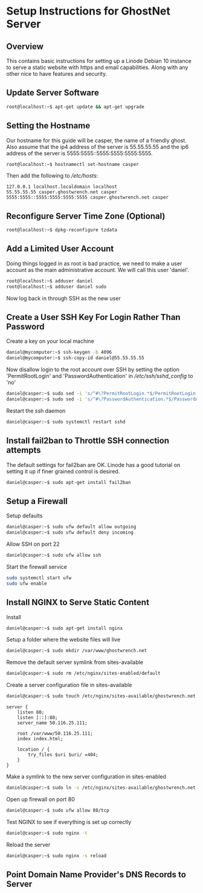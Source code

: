 Setup Instructions for GhostNet Server
================================================================================

Overview
--------------------------------------------------------------------------------
This contains basic instructions for setting up a Linode Debian 10 instance
to serve a static website with https and email capabilities. Along with any 
other nice to have features and security.

Update Server Software
--------------------------------------------------------------------------------
```bash
root@localhost:~$ apt-get update && apt-get upgrade
```

Setting the Hostname
--------------------------------------------------------------------------------
Our hostname for this guide will be casper, the name of a friendly ghost. Also 
assume that the ip4 address of the server is 55.55.55.55 and the ip6 address of
the server is 5555:5555::5555:5555:5555:5555.
```bash
root@localhost:~$ hostnamectl set-hostname casper
```

Then add the following to */etc/hosts*:
```
127.0.0.1 localhost.localdomain localhost
55.55.55.55 casper.ghostwrench.net casper
5555:5555::5555:5555:5555:5555 casper.ghostwrench.net casper
```

Reconfigure Server Time Zone (Optional)
--------------------------------------------------------------------------------
```bash
root@localhost:~$ dpkg-reconfigure tzdata
```

Add a Limited User Account
--------------------------------------------------------------------------------
Doing things logged in as root is bad practice, we need to make a user account
as the main administrative account. We will call this user 'daniel'.

```bash
root@localhost:~$ adduser daniel
root@localhost:~$ adduser daniel sudo
```
Now log back in through SSH as the new user

Create a User SSH Key For Login Rather Than Password
--------------------------------------------------------------------------------
Create a key on your local machine
```bash
daniel@mycomputer:~$ ssh-keygen -b 4096
daniel@mycomputer:~$ ssh-copy-id daniel@55.55.55.55
```
Now disallow login to the root account over SSH by setting the option 
'PermitRootLogin' and 'PasswordAuthentication' in 
*/etc/ssh/sshd_config* to 'no'
```bash
daniel@casper:~$ sudo sed -i 's/^#\?PermitRootLogin.*$/PermitRootLogin no/' /etc/ssh/sshd_config
daniel@casper:~$ sudo sed -i 's/^#\?PasswordAuthentication.*$/PasswordAuthentication no/' /etc/ssh/sshd_config
```

Restart the ssh daemon
```bash
daniel@casper:~$ sudo systemctl restart sshd
```

Install fail2ban to Throttle SSH connection attempts
--------------------------------------------------------------------------------
The default settings for fail2ban are OK. Linode has a good tutorial on 
setting it up if finer grained control is desired.
```bash
daniel@casper:~$ sudo apt-get install fail2ban
```

Setup a Firewall
--------------------------------------------------------------------------------
Setup defaults
```bash
daniel@casper:~$ sudo ufw default allow outgoing
daniel@casper:~$ sudo ufw default deny incoming
```

Allow SSH on port 22
```bash
daniel@casper:~$ sudo ufw allow ssh
```

Start the firewall service
```bash
sudo systemctl start ufw
sudo ufw enable
```

Install NGINX to Serve Static Content
--------------------------------------------------------------------------------
Install
```bash
daniel@casper:~$ sudo apt-get install nginx
```

Setup a folder where the website files will live
```bash
daniel@casper:~$ sudo mkdir /var/www/ghostwrench.net
```

Remove the default server symlink from sites-available
```bash
daniel@casper:~$ sudo rm /etc/nginx/sites-enabled/default
```

Create a server configuration file in sites-available
```bash
daniel@casper:~$ sudo touch /etc/nginx/sites-available/ghostwrench.net
```

```
server {
    listen 80;
    listen [::]:80;
    server_name 50.116.25.111;

    root /var/www/50.116.25.111;
    index index.html;

    location / {
        try_files $uri $uri/ =404;
    }
}
```

Make a symlink to the new server configuration in sites-enabled
```bash
daniel@casper:~$ sudo ln -s /etc/nginx/sites-available/ghostwrench.net /etc/nginx/sites-enabled/
```

Open up firewall on port 80
```bash
daniel@casper:~$ sudo ufw allow 80/tcp
```

Test NGINX to see if everything is set up correctly
```bash
daniel@casper:~$ sudo nginx -t
```

Reload the server
```bash
daniel@casper:~$ sudo nginx -s reload
```

Point Domain Name Provider's DNS Records to Server
--------------------------------------------------------------------------------

